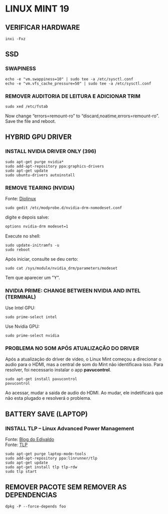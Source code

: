 # LINUX MINT 19 

## VERIFICAR HARDWARE
```shell
inxi -Fxz
```

## SSD
### SWAPINESS
```shell
echo -e "vm.swappiness=10" | sudo tee -a /etc/sysctl.conf
echo -e "vm.vfs_cache_pressure=50" | sudo tee -a /etc/sysctl.conf
```
### REMOVER AUDITORIA DE LEITURA E ADICIONAR TRIM 
```shell
sudo xed /etc/fstab
```
Now change “errors=remount-ro” to “discard,noatime,errors=remount-ro”.    
Save the file and reboot.

## HYBRID GPU DRIVER
### INSTALL NVIDIA DRIVER ONLY (396)
```shell
sudo apt-get purge nvidia*
sudo add-apt-repository ppa:graphics-drivers
sudo apt-get update
sudo ubuntu-drivers autoinstall
```
### REMOVE TEARING (NVIDIA)
Fonte: [Diolinux](https://www.diolinux.com.br/2018/07/como-resolver-o-problema-de-screen.html)
```shell
sudo gedit /etc/modprobe.d/nvidia-drm-nomodeset.conf
```
digite e depois salve: 
```txt
options nvidia-drm modeset=1
```
Execute no shell:
```shell
sudo update-initramfs -u
sudo reboot
```
Após iniciar, consulte se deu certo:
```shell
sudo cat /sys/module/nvidia_drm/parameters/modeset
```
Tem que aparecer um "Y".

### NVIDIA PRIME: CHANGE BETWEEN NVIDIA AND INTEL (TERMINAL)
Use Intel GPU:
```shell
sudo prime-select intel
```
Use Nvidia GPU:
```shell
sudo prime-select nvidia
```
### PROBLEMA NO SOM APÓS ATUALIZAÇÃO DO DRIVER
Após a atualização do driver de video, o Linux Mint começou a direcionar o audio para o HDMI, mas a central de som do Mint não identificava isso. Para resolver, foi necessario instalar o app **pavucontrol**.
```shell
sudo apt-get install pavucontrol
pavucontrol
```
Ao acessar, mudar a saida de audio do HDMI. Ao mudar, ele indetificará que não esta plugado e resolverá o problema.

## BATTERY SAVE (LAPTOP)
### INSTALL TLP – Linux Advanced Power Management
Fonte: [Blog do Edivaldo](https://www.edivaldobrito.com.br/tlp-no-ubuntu/)   
Fonte: [TLP](https://linrunner.de/en/tlp/tlp.html)   
```shell
sudo apt-get purge laptop-mode-tools
sudo add-apt-repository ppa:linrunner/tlp
sudo apt-get update
sudo apt-get install tlp tlp-rdw
sudo tlp start
```
## REMOVER PACOTE SEM REMOVER AS DEPENDENCIAS
```shell
dpkg -P --force-depends foo
```
